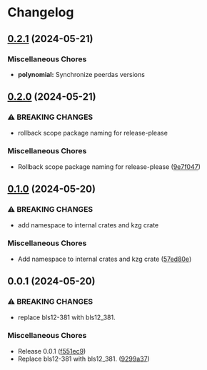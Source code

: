 # Changelog

## [0.2.1](https://github.com/crate-crypto/peerdas-kzg/compare/polynomial-v0.2.0...polynomial-v0.2.1) (2024-05-21)


### Miscellaneous Chores

* **polynomial:** Synchronize peerdas versions

## [0.2.0](https://github.com/crate-crypto/peerdas-kzg/compare/polynomial-v0.1.0...polynomial-v0.2.0) (2024-05-21)


### ⚠ BREAKING CHANGES

* rollback scope package naming for release-please

### Miscellaneous Chores

* Rollback scope package naming for release-please ([9e7f047](https://github.com/crate-crypto/peerdas-kzg/commit/9e7f04724119ca97fd49cf992dad4b23d6da6387))

## [0.1.0](https://github.com/crate-crypto/peerdas-kzg/compare/polynomial-v0.0.1...polynomial-v0.1.0) (2024-05-20)


### ⚠ BREAKING CHANGES

* add namespace to internal crates and kzg crate

### Miscellaneous Chores

* Add namespace to internal crates and kzg crate ([57ed80e](https://github.com/crate-crypto/peerdas-kzg/commit/57ed80e4122c56cfc1868afdd27cbb7f79bba88d))

## 0.0.1 (2024-05-20)


### ⚠ BREAKING CHANGES

* replace bls12-381 with bls12_381.

### Miscellaneous Chores

* Release 0.0.1 ([f551ec9](https://github.com/crate-crypto/peerdas-kzg/commit/f551ec9f7c045dfa06024ee223067d3cc05ec169))
* Replace bls12-381 with bls12_381. ([9299a37](https://github.com/crate-crypto/peerdas-kzg/commit/9299a37493317e0aabbe027de2771f11607ff418))
